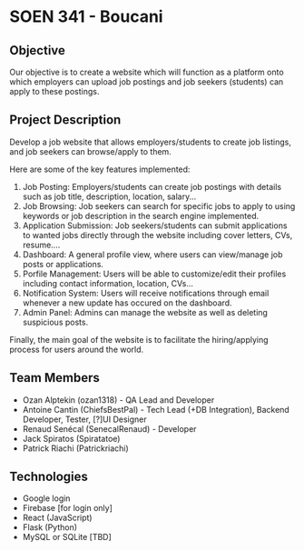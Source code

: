 # SOEN 341 - Boucani 

## Objective
Our objective is to create a website which will function as a platform onto which employers can upload job postings and job seekers (students) can apply to these postings.

## Project Description

Develop a job website that allows employers/students to create job listings, and job seekers can browse/apply to them. 

Here are some of the key features implemented:
1. Job Posting: Employers/students can create job postings with details such as job title, description, location, salary...
2. Job Browsing: Job seekers can search for specific jobs to apply to using keywords or job description in the search engine implemented.
3. Application Submission: Job seekers/students can submit applications to wanted jobs directly through the website including cover letters, CVs, resume....
4. Dashboard: A general profile view, where users can view/manage job posts or applications.
5. Porfile Management: Users will be able to customize/edit their profiles including contact information, location, CVs...
6. Notification System: Users will receive notifications through email whenever a new update has occured on the dashboard.
7. Admin Panel: Admins can manage the website as well as deleting suspicious posts.

Finally, the main goal of the website is to facilitate the hiring/applying process for users around the world.

## Team Members
* Ozan Alptekin (ozan1318) - QA Lead and Developer
* Antoine Cantin (ChiefsBestPal) - Tech Lead (+DB Integration), Backend Developer, Tester, [?]UI Designer 
* Renaud Senécal (SenecalRenaud) - Developer
* Jack Spiratos (Spiratatoe)
* Patrick Riachi (Patrickriachi)

## Technologies

* Google login
* Firebase [for login only]
* React (JavaScript)
* Flask (Python)
* MySQL or SQLite [TBD]
